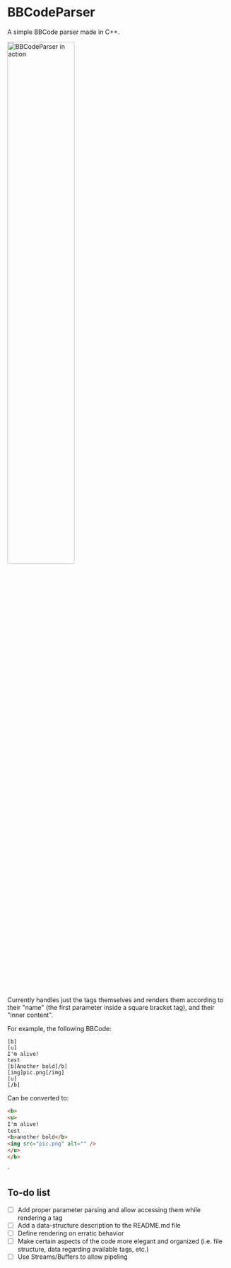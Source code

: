 # BBCodeParser

A simple BBCode parser made in C++.

<img src="https://i.imgur.com/RUB3u9d.png" alt="BBCodeParser in action" width="55%" />

Currently handles just the tags themselves and renders them according to their "name" (the first parameter inside a square bracket tag), and their "inner content".

For example, the following BBCode:

```
[b]
[u]
I'm alive!
test
[b]Another bold[/b]
[img]pic.png[/img]
[u]
[/b]
```

Can be converted to:

``` html
<b>
<u>
I'm alive!
test
<b>another bold</b>
<img src="pic.png" alt="" />
</u>
</b>

```

`

## To-do list

- [ ] Add proper parameter parsing and allow accessing them while rendering a tag
- [ ] Add a data-structure description to the README.md file
- [ ] Define rendering on erratic behavior
- [ ] Make certain aspects of the code more elegant and organized (i.e. file structure, data regarding available tags, etc.)
- [ ] Use Streams/Buffers to allow pipeling
